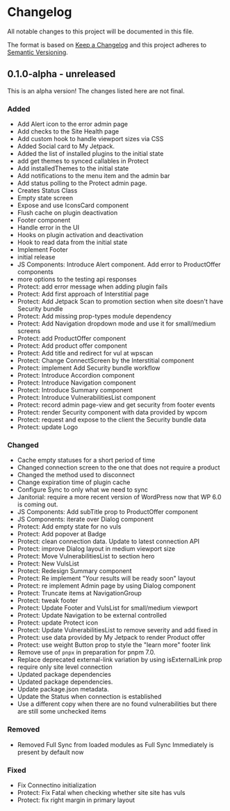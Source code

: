# Changelog

All notable changes to this project will be documented in this file.

The format is based on [Keep a Changelog](https://keepachangelog.com/en/1.0.0/)
and this project adheres to [Semantic Versioning](https://semver.org/spec/v2.0.0.html).

## 0.1.0-alpha - unreleased

This is an alpha version! The changes listed here are not final.

### Added
- Add Alert icon to the error admin page
- Add checks to the Site Health page
- Add custom hook to handle viewport sizes via CSS
- Added Social card to My Jetpack.
- Added the list of installed pĺugins to the initial state
- add get themes to synced callables in Protect
- Add installedThemes to the initial state
- Add notifications to the menu item and the admin bar
- Add status polling to the Protect admin page.
- Creates Status Class
- Empty state screen
- Expose and use IconsCard component
- Flush cache on plugin deactivation
- Footer component
- Handle error in the UI
- Hooks on plugin activation and deactivation
- Hook to read data from the initial state
- Implement Footer
- initial release
- JS Components: Introduce Alert component. Add error to ProductOffer components
- more options to the testing api responses
- Protect: add error message when adding plugin fails
- Protect: Add first approach of Interstitial page
- Protect: Add Jetpack Scan to promotion section when site doesn't have Security bundle
- Protect: Add missing prop-types module dependency
- Protect: Add Navigation dropdown mode and use it for small/medium screens
- Protect: add ProductOffer component
- Protect: Add product offer component
- Protect: Add title and redirect for vul at wpscan
- Protect: Change ConnectScreen by the Interstitial component
- Protect: implement Add Security bundle workflow
- Protect: Introduce Accordion component
- Protect: Introduce Navigation component
- Protect: Introduce Summary component
- Protect: Introduce VulnerabilitiesList component
- Protect: record admin page-view and get security from footer events
- Protect: render Security component with data provided by wpcom
- Protect: request and expose to the client the Security bundle data
- Protect: update Logo

### Changed
- Cache empty statuses for a short period of time
- Changed connection screen to the one that does not require a product
- Changed the method used to disconnect
- Change expiration time of plugin cache
- Configure Sync to only what we need to sync
- Janitorial: require a more recent version of WordPress now that WP 6.0 is coming out.
- JS Components: Add subTitle prop to ProductOffer component
- JS Components: iterate over Dialog component
- Protect: Add empty state for no vuls
- Protect: Add popover at Badge
- Protect: clean connection data. Update to latest connection API
- Protect: improve Dialog layout in medium viewport size
- Protect: Move VulnerabilitiesList to section hero
- Protect: New VulsList
- Protect: Redesign Summary component
- Protect: Re implement "Your results will be ready soon" layout
- Protect: re implement Admin page by using Dialog component
- Protect: Truncate items at NavigationGroup
- Protect: tweak footer
- Protect: Update Footer and VulsList for small/medium viewport
- Protect: Update Navigation to be external controlled
- Protect: update Protect icon
- Protect: Update VulnerabilitiesList to remove severity and add fixed in
- Protect: use data provided by My Jetpack to render Product offer
- Protect: use weight Button prop to style the "learn more" footer link
- Remove use of `pnpx` in preparation for pnpm 7.0.
- Replace deprecated external-link variation by using isExternalLink prop
- require only site level connection
- Updated package dependencies
- Updated package dependencies.
- Update package.json metadata.
- Update the Status when connection is established
- Use a different copy when there are no found vulnerabilities but there are still some unchecked items

### Removed
- Removed Full Sync from loaded modules as Full Sync Immediately is present by default now

### Fixed
- Fix Connectino initialization
- Protect: Fix Fatal when checking whether site site has vuls
- Protect: fix right margin in primary layout
